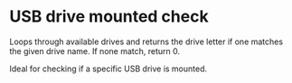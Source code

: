# USB drive mounted check

Loops through available drives and returns the drive letter if one matches the given drive name. If none match, return 0. 

Ideal for checking if a specific USB drive is mounted.
